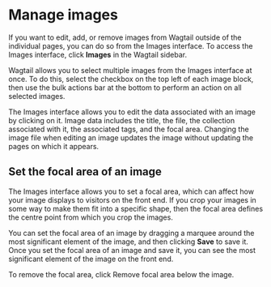 # Manage images
If you want to edit, add, or remove images from Wagtail outside of the individual pages, you can do so from the Images interface. To access the Images interface, click **Images** in the Wagtail sidebar.

Wagtail allows you to select multiple images from the Images interface at once. To do this, select the checkbox on the top left of each image block, then use the bulk actions bar at the bottom to perform an action on all selected images.

The Images interface allows you to edit the data associated with an image by clicking on it. Image data includes the title, the file, the collection associated with it, the associated tags, and the focal area. Changing the image file when editing an image updates the image without updating the pages on which it appears.

## Set the focal area of an image
The Images interface allows you to set a focal area, which can affect how your image displays to visitors on the front end. If you crop your images in some way to make them fit into a specific shape, then the focal area defines the centre point from which you crop the images.

You can set the focal area of an image by dragging a marquee around the most significant element of the image, and then clicking **Save** to save it. Once you set the focal area of an image and save it, you can see the most significant element of the image on the front end.

To remove the focal area, click Remove focal area below the image.